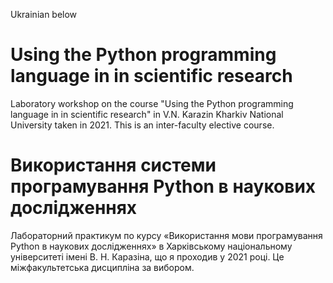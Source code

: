 Ukrainian below
# Using the Python programming language in in scientific research
Laboratory workshop on the course "Using the Python programming language in in scientific research" in V.N. Karazin Kharkiv National University taken in 2021. This is an inter-faculty elective course.

# Використання системи програмування Python в наукових дослідженнях
Лабораторний практикум по курсу «Використання мови програмування Python в наукових дослідженнях» в Харківському національному університеті імені В. Н. Каразіна, що я проходив у 2021 році. Це міжфакультетська дисципліна за вибором.
